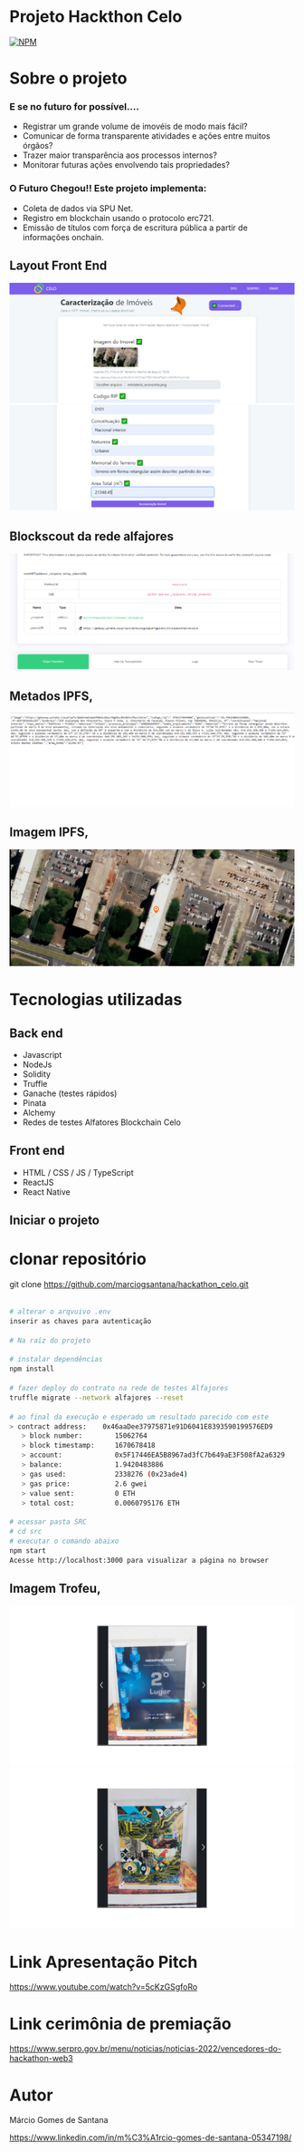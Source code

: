 # Projeto Hackthon Celo
[![NPM](https://img.shields.io/npm/l/react)](https://github.com/marciogsantana/hackathon_celo/blob/main/LICENCE) 

# Sobre o projeto

### E se no futuro for possível….
- Registrar um grande volume de imovéis de modo mais fácil?
- Comunicar de forma transparente atividades e ações entre muitos órgãos?
- Trazer maior transparência aos processos internos?
- Monitorar futuras ações envolvendo tais propriedades?

### O Futuro Chegou!! Este projeto implementa:

- Coleta de dados via SPU Net. 
- Registro em blockchain usando o protocolo erc721.
- Emissão de títulos com força de escritura pública a partir de informações onchain.



## Layout Front End
![Front1](https://github.com/marciogsantana/imagens/blob/main/imagem_front.png) ![Front 2](https://github.com/marciogsantana/imagens/blob/main/imagem_front2.png)


## Blockscout da rede alfajores
![Blockscout](https://github.com/marciogsantana/imagens/blob/main/block.png)  

## Metados IPFS,
![IPFS](https://github.com/marciogsantana/imagens/blob/main/metadas_pinata.png)  

## Imagem IPFS,
![IPFS Imaggem](https://github.com/marciogsantana/imagens/blob/main/metadas_pinata_imagem.png)  


# Tecnologias utilizadas
## Back end
- Javascript
- NodeJs
- Solidity
- Truffle
- Ganache (testes rápidos)
- Pinata
- Alchemy
- Redes de testes Alfatores Blockchain Celo
## Front end
- HTML / CSS / JS / TypeScript
- ReactJS
- React Native
## Iniciar o projeto

# clonar repositório
git clone https://github.com/marciogsantana/hackathon_celo.git

```bash

# alterar o arqvuivo .env
inserir as chaves para autenticação

# Na raiz do projeto

# instalar dependências
npm install

# fazer deploy do contrato na rede de testes Alfajores
truffle migrate --network alfajores --reset

# ao final da execução e esperado um resultado parecido com este
> contract address:    0x46aaDee37975871e91D6041E8393590199576ED9
   > block number:        15062764
   > block timestamp:     1670678418
   > account:             0x5F17446EA5B8967ad3fC7b649aE3F508fA2a6329
   > balance:             1.9420483886
   > gas used:            2338276 (0x23ade4)
   > gas price:           2.6 gwei
   > value sent:          0 ETH
   > total cost:          0.0060795176 ETH

# acessar pasta SRC
# cd src
# executar o comando abaixo
npm start
Acesse http://localhost:3000 para visualizar a página no browser
```
## Imagem Trofeu,
![Frente](https://github.com/marciogsantana/imagens/blob/main/trofeu_frente.png) ![Versu](https://github.com/marciogsantana/imagens/blob/main/Trofeu_verso.png)

# Link Apresentação Pitch
https://www.youtube.com/watch?v=5cKzGSgfoRo

# Link cerimônia de premiação 
https://www.serpro.gov.br/menu/noticias/noticias-2022/vencedores-do-hackathon-web3

# Autor

Márcio Gomes de Santana

https://www.linkedin.com/in/m%C3%A1rcio-gomes-de-santana-05347198/
